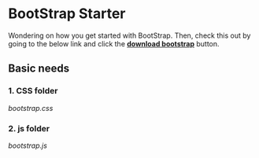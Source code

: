 # BootStrap Starter 
Wondering on how you get started with BootStrap. Then, check this out by going to the below link and click the [**download bootstrap**](http://getbootstrap.com/getting-started/#download) button. 

## Basic needs 
### 1. CSS folder 
*bootstrap.css*

### 2. js folder 
*bootstrap.js*